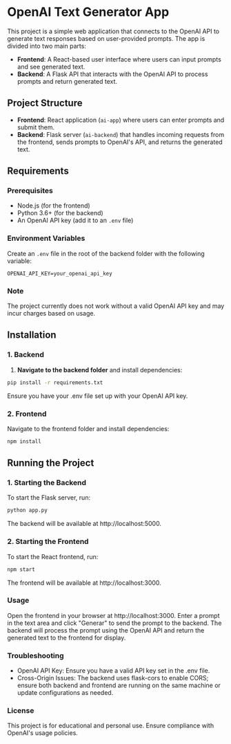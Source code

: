 # OpenAI Text Generator App

This project is a simple web application that connects to the OpenAI API to generate text responses based on user-provided prompts. The app is divided into two main parts:
- **Frontend**: A React-based user interface where users can input prompts and see generated text.
- **Backend**: A Flask API that interacts with the OpenAI API to process prompts and return generated text.

## Project Structure

- **Frontend**: React application (`ai-app`) where users can enter prompts and submit them.
- **Backend**: Flask server (`ai-backend`) that handles incoming requests from the frontend, sends prompts to OpenAI's API, and returns the generated text.

## Requirements

### Prerequisites
- Node.js (for the frontend)
- Python 3.6+ (for the backend)
- An OpenAI API key (add it to an `.env` file)

### Environment Variables
Create an `.env` file in the root of the backend folder with the following variable:
```
OPENAI_API_KEY=your_openai_api_key
```

### Note
The project currently does not work without a valid OpenAI API key and may incur charges based on usage.

## Installation

### 1. Backend
1. **Navigate to the backend folder** and install dependencies:
```bash
pip install -r requirements.txt
```
Ensure you have your .env file set up with your OpenAI API key.

### 2. Frontend
Navigate to the frontend folder and install dependencies:
```bash
npm install
```

## Running the Project
### 1. Starting the Backend
To start the Flask server, run:

```bash
python app.py
```
The backend will be available at http://localhost:5000.

### 2. Starting the Frontend
To start the React frontend, run:

```bash
npm start
```
The frontend will be available at http://localhost:3000.

### Usage
Open the frontend in your browser at http://localhost:3000.
Enter a prompt in the text area and click "Generar" to send the prompt to the backend.
The backend will process the prompt using the OpenAI API and return the generated text to the frontend for display.
### Troubleshooting
- OpenAI API Key: Ensure you have a valid API key set in the .env file.
- Cross-Origin Issues: The backend uses flask-cors to enable CORS; ensure both backend and frontend are running on the same machine or update configurations as needed.
### License
This project is for educational and personal use. Ensure compliance with OpenAI's usage policies.

